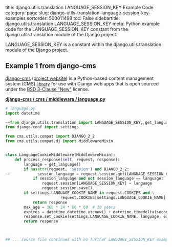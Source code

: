 title: django.utils.translation LANGUAGE_SESSION_KEY Example Code
category: page
slug: django-utils-translation-language-session-key-examples
sortorder: 500011498
toc: False
sidebartitle: django.utils.translation LANGUAGE_SESSION_KEY
meta: Python example code for the LANGUAGE_SESSION_KEY constant from the django.utils.translation module of the Django project.


LANGUAGE_SESSION_KEY is a constant within the django.utils.translation module of the Django project.


## Example 1 from django-cms
[django-cms](https://github.com/divio/django-cms)
([project website](https://www.django-cms.org/en/)) is a Python-based
content management system (CMS) [library](https://pypi.org/project/django-cms/)
for use with Django web apps that is open sourced under the
[BSD 3-Clause "New"](https://github.com/divio/django-cms/blob/develop/LICENSE)
license.

[**django-cms / cms / middleware / language.py**](https://github.com/divio/django-cms/blob/develop/cms/middleware/language.py)

```python
# language.py
import datetime

~~from django.utils.translation import LANGUAGE_SESSION_KEY, get_language
from django.conf import settings

from cms.utils.compat import DJANGO_2_2
from cms.utils.compat.dj import MiddlewareMixin


class LanguageCookieMiddleware(MiddlewareMixin):
    def process_response(self, request, response):
        language = get_language()
        if hasattr(request, 'session') and DJANGO_2_2:
~~            session_language = request.session.get(LANGUAGE_SESSION_KEY, None)
            if session_language and not session_language == language:
                request.session[LANGUAGE_SESSION_KEY] = language
                request.session.save()
        if settings.LANGUAGE_COOKIE_NAME in request.COOKIES and \
                        request.COOKIES[settings.LANGUAGE_COOKIE_NAME] == language:
            return response
        max_age = 365 * 24 * 60 * 60  # 10 years
        expires = datetime.datetime.utcnow() + datetime.timedelta(seconds=max_age)
        response.set_cookie(settings.LANGUAGE_COOKIE_NAME, language, expires=expires)
        return response



## ... source file continues with no further LANGUAGE_SESSION_KEY examples...

```

